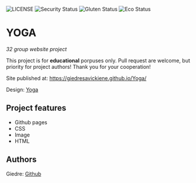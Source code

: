 ![LICENSE](https://img.shields.io/badge/license-MIT-blue.svg?style=flat-square)
![Security Status](https://img.shields.io/security-headers?label=Security&url=https%3A%2F%2Fgithub.com&style=flat-square)
![Gluten Status](https://img.shields.io/badge/Gluten-Free-green.svg)
![Eco Status](https://img.shields.io/badge/ECO-Friendly-green.svg)

# YOGA

_32 group website project_

This project is for **educational** porpuses only. Pull request are welcome, but priority for project authors! Thank you for your cooperation!

Site published at: https://giedresavickiene.github.io/Yoga/

Design: [Yoga](https://cdn.discordapp.com/attachments/850245533838868480/850246211415834634/unknown.png)


## Project features

-   Github pages
-   CSS
-   Image
-   HTML

## Authors

Giedre: [Github](https://github.com/GiedreSavickiene/mergaite)